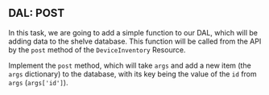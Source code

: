 ## DAL: POST

In this task, we are going to add a simple function to our DAL, which will be adding data to the shelve database. 
This function will be called from the API by the `post` method of the `DeviceInventory` Resource.

Implement the `post` method, which will take `args` and add a new item (the `args` dictionary) to the database, with its  key being the value of the `id` from `args` (`args['id']`).